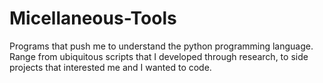 # Micellaneous-Tools
Programs that push me to understand the python programming language.
Range from ubiquitous scripts that I developed through research,
to side projects that interested me and I wanted to code.
